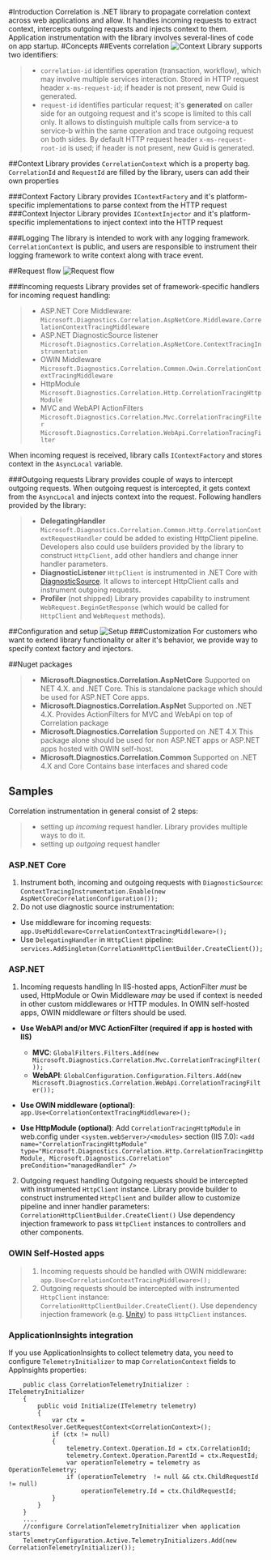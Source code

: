 #Introduction
Correlation is .NET library to propagate correlation context across web applications and allow. 
It handles incoming requests to extract context, intercepts outgoing requests and injects context to them.
Application instrumentation with the library involves several-lines of code on app startup.
#Concepts
##Events correlation
![Context](https://cloud.githubusercontent.com/assets/2347409/20274491/a8f0c286-aa49-11e6-8431-d2e9f7cdfbb1.PNG)
Library supports two identifiers:
>-  `correlation-id` identifies operation (transaction, workflow), which may involve multiple services interaction. Stored in HTTP request header `x-ms-request-id`; if header is not present, new Guid is generated.
>- `request-id` identifies particular request; it's **generated** on caller side for an outgoing request and it's scope is limited to this call only.  It allows to distinguish multiple calls from service-a to service-b within the same operation and trace outgoing request on both sides.
By default HTTP request header `x-ms-request-root-id` is used; if header is not present, new Guid is generated.

##Context
Library provides `CorrelationContext` which is a property bag. `CorrelationId` and `RequestId` are filled by the library, users can add their own properties

###Context Factory
Library provides `IContextFactory` and it's platform-specific implementations to parse context from the HTTP request
###Context Injector
Library provides `IContextInjector` and it's platform-specific implementations to inject context into the HTTP request

###Logging
The library is intended to work with any logging framework. `CorrelationContext` is public, and users are responsible to instrument their logging framework to write context along with trace event.

##Request flow
![Request flow](https://cloud.githubusercontent.com/assets/2347409/20283940/f7e77ff8-aa6f-11e6-83cb-454c90307c5c.PNG)

###Incoming requests
Library provides set of framework-specific handlers for incoming request handling:
 >- ASP.NET Core Middleware:
 `Microsoft.Diagnostics.Correlation.AspNetCore.Middleware.CorrelationContextTracingMiddleware`
 >- ASP.NET DiagnosticSource listener
`Microsoft.Diagnostics.Correlation.AspNetCore.ContextTracingInstrumentation`
 >- OWIN Middleware
 `Microsoft.Diagnostics.Correlation.Common.Owin.CorrelationContextTracingMiddleware`
 >- HttpModule
 `Microsoft.Diagnostics.Correlation.Http.CorrelationTracingHttpModule`
 >- MVC and WebAPI ActionFilters
 `Microsoft.Diagnostics.Correlation.Mvc.CorrelationTracingFilter`
 `Microsoft.Diagnostics.Correlation.WebApi.CorrelationTracingFilter`


When incoming request is received, library calls `IContextFactory` and stores context in the `AsyncLocal` variable.

###Outgoing requests
Library provides couple of ways to intercept outgoing requests.
When outgoing request is intercepted, it gets context from the `AsyncLocal` and injects context into the request.
Following handlers provided by the library:
>- **DelegatingHandler**
`Microsoft.Diagnostics.Correlation.Common.Http.CorrelationContextRequestHandler` could be added to existing HttpClient pipeline. Developers also could use builders provided by the library to construct `HttpClient`, add other handlers and change inner handler parameters.
>- **DiagnosticListener**
`HttpClient` is instrumented  in .NET Core with [DiagnosticSource](https://docs.microsoft.com/en-us/dotnet/core/api/system.diagnostics.diagnosticsource). It allows to intercept HttpClient calls and instrument outgoing requests.
>- **Profiler** (not shipped)
Library provides capability to instrument `WebRequest.BeginGetResponse` (which would be called for `HttpClient` and `WebRequest` methods).

##Configuration and setup
![Setup](https://cloud.githubusercontent.com/assets/2347409/20234729/5298a40a-a835-11e6-8f22-53e922455433.PNG)
###Customization
For customers who want to extend library functionality or alter it's behavior, we provide way to specify context factory and injectors.

##Nuget packages
>-  **Microsoft.Diagnostics.Correlation.AspNetCore**
Supported on NET 4.X. and .NET Core. This is standalone package which should be used for ASP.NET Core apps.
>- **Microsoft.Diagnostics.Correlation.AspNet**
Supported on	.NET 4.X. Provides ActionFilters for MVC and WebApi on top of Correlation package
>-  **Microsoft.Diagnostics.Correlation**
Supported on	.NET 4.X
This package alone should be used for non ASP.NET apps or ASP.NET apps hosted with OWIN self-host.
>-  **Microsoft.Diagnostics.Correlation.Common**
Supported on .NET 4.X and Core
Contains base interfaces and shared code

## Samples
Correlation instrumentation in general consist of 2 steps: 
>- setting up *incoming* request handler. Library provides multiple ways to do it.
>- setting up *outgoing* request handler

### ASP.NET Core
1. Instrument both, incoming and outgoing requests with `DiagnosticSource`:
`ContextTracingInstrumentation.Enable(new AspNetCoreCorrelationConfiguration());`
2. Do not use diagnostic source instrumentation:
  * Use middleware for incoming requests:  
`app.UseMiddleware<CorrelationContextTracingMiddleware>();`
  * Use  `DelegatingHandler` in `HttpClient` pipeline:
`services.AddSingleton(CorrelationHttpClientBuilder.CreateClient());`

### ASP.NET
1. Incoming requests handling
In IIS-hosted apps, ActionFilter *must* be used, HttpModule or Owin Middleware *may* be used if context is needed in other custom middlewares or HTTP modules. 
In OWIN self-hosted apps, OWIN middleware *or* filters should be used.
  * **Use WebAPI and/or MVC ActionFilter (required if app is hosted with IIS)**
    * **MVC**: `GlobalFilters.Filters.Add(new Microsoft.Diagnostics.Correlation.Mvc.CorrelationTracingFilter());`
    * **WebAPI**: `GlobalConfiguration.Configuration.Filters.Add(new Microsoft.Diagnostics.Correlation.WebApi.CorrelationTracingFilter());`

  * **Use OWIN middleware (optional)**: `app.Use<CorrelationContextTracingMiddleware>();`
  * **Use HttpModule (optional)**: Add `CorrelationTracingHttpModule` in web.config under `<system.webServer>/<modules>` section (IIS 7.0):
`<add name="CorrelationTracingHttpModule" type="Microsoft.Diagnostics.Correlation.Http.CorrelationTracingHttpModule, Microsoft.Diagnostics.Correlation" preCondition="managedHandler" />`
2. Outgoing request handling
Outgoing requests should be intercepted with instrumented `HttpClient` instance.
Library provide builder to construct instrumented `HttpClient`  and builder allow to customize pipeline and inner handler parameters:
`CorrelationHttpClientBuilder.CreateClient()`
Use dependency injection framework to pass `HttpClient` instances to controllers and other components.


### OWIN Self-Hosted apps
>1. Incoming requests should be handled with OWIN middleware:
`app.Use<CorrelationContextTracingMiddleware>();`
>2. Outgoing requests should be intercepted with instrumented `HttpClient` instance: `CorrelationHttpClientBuilder.CreateClient()`. 
Use dependency injection framework (e.g. [Unity](https://msdn.microsoft.com/en-us/library/dn178463(v=pandp.30).aspx)) to pass `HttpClient` instances.

### ApplicationInsights integration
If you use ApplicationInsights to collect telemetry data, you need to configure  `TelemetryInitializer` to map `CorrelationContext` fields to AppInsights properties:
```
    public class CorrelationTelemetryInitializer : ITelemetryInitializer
    {
        public void Initialize(ITelemetry telemetry)
        {
            var ctx = ContextResolver.GetRequestContext<CorrelationContext>();
            if (ctx != null)
            {
                telemetry.Context.Operation.Id = ctx.CorrelationId;
                telemetry.Context.Operation.ParentId = ctx.RequestId;
	            var operationTelemetry = telemetry as OperationTelemetry;                
                if (operationTelemetry  != null && ctx.ChildRequestId != null)
	                operationTelemetry.Id = ctx.ChildRequestId;
            }
        }
    }
    ....
    //configure CorrelationTelemetryInitializer when application starts
    TelemetryConfiguration.Active.TelemetryInitializers.Add(new CorrelationTelemetryInitializer());
```
